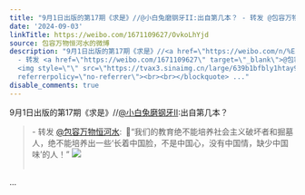 ```yaml
---
title: "9月1日出版的第17期《求是》//@小白兔磨钢牙II:出自第几本？ - 转发 @包容万物恒河水:&ensp;\U0001F53B“我们的教育绝不能培养社会主义破坏者和掘墓人，绝不能培养出一..."
date: '2024-09-03'
linkTitle: https://weibo.com/1671109627/OvkoLhYjd
source: 包容万物恒河水的微博
description: "9月1日出版的第17期《求是》//<a href=\"https://weibo.com/n/%E5%B0%8F%E7%99%BD%E5%85%94%E7%A3%A8%E9%92%A2%E7%89%99II\">@小白兔磨钢牙II</a>:出自第几本？<br><blockquote>
  - 转发 <a href=\"https://weibo.com/1671109627\" target=\"_blank\">@包容万物恒河水</a>: \U0001F53B“我们的教育绝不能培养社会主义破坏者和掘墓人，绝不能培养出一些‘长着中国脸，不是中国心，没有中国情，缺少中国味’的人！”
  <img style=\"\" src=\"https://tvax3.sinaimg.cn/large/639b1bfbly1htay902j01j20tr04ejwv.jpg\"
  referrerpolicy=\"no-referrer\"><br><br></blockquote> ..."
disable_comments: true
---
```

9月1日出版的第17期《求是》//<a href="https://weibo.com/n/%E5%B0%8F%E7%99%BD%E5%85%94%E7%A3%A8%E9%92%A2%E7%89%99II">@小白兔磨钢牙II</a>:出自第几本？<br><blockquote> - 转发 <a href="https://weibo.com/1671109627" target="_blank">@包容万物恒河水</a>: 🔻“我们的教育绝不能培养社会主义破坏者和掘墓人，绝不能培养出一些‘长着中国脸，不是中国心，没有中国情，缺少中国味’的人！” <img style="" src="https://tvax3.sinaimg.cn/large/639b1bfbly1htay902j01j20tr04ejwv.jpg" referrerpolicy="no-referrer"><br><br></blockquote> ...